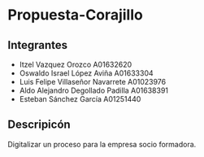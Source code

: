 # Propuesta-Corajillo

## Integrantes
 - Itzel Vazquez Orozco A01632620
 - Oswaldo Israel López Aviña A01633304
 - Luis Felipe Villaseñor Navarrete A01023976
 - Aldo Alejandro Degollado Padilla A01638391
 - Esteban Sánchez García A01251440
 
## Descripicón

Digitalizar un proceso para la empresa socio formadora.
